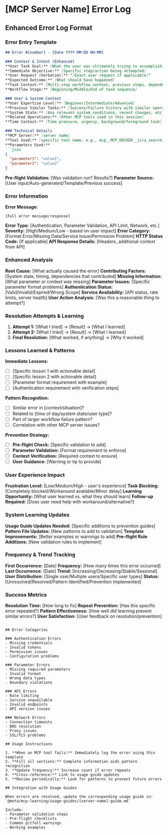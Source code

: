 # [MCP Server Name] Error Log

## Enhanced Error Log Format

### Error Entry Template
```markdown
## Error #[number] - [Date YYYY-MM-DD HH:MM]

### Context & Intent (Enhanced)
**User Task Goal:** [What the user was ultimately trying to accomplish]
**Immediate Objective:** [Specific step/action being attempted]
**User Request (Verbatim):** "[Exact user request if applicable]"
**Expected Outcome:** [What should have happened]
**Task Context:** [Multi-step workflow context, previous steps, dependencies]
**Workflow Stage:** [Beginning/Middle/End of task sequence]

### User & System Context
**User Expertise Level:** [Beginner/Intermediate/Advanced]
**Previous Similar Tasks:** [Success/Failure history with similar operations]
**System State:** [Any relevant system conditions, recent changes, etc.]
**Related Operations:** [Other MCP tools used in this session]
**Time Context:** [Time pressure, urgency, background/foreground task]

### Technical Details
**MCP Server:** [server name]
**Tool Used:** [specific tool name, e.g., mcp__MCP_DOCKER__jira_search]
**Parameters Used:**
```json
{
  "parameter1": "value1",
  "parameter2": "value2"
}
```
**Pre-flight Validation:** [Was validation run? Results?]
**Parameter Source:** [User input/Auto-generated/Template/Previous success]

### Error Information
**Error Message:** 
```
[Full error message/response]
```

**Error Type:** [Authentication, Parameter Validation, API Limit, Network, etc.]
**Severity:** [High/Medium/Low - based on user impact]
**Error Category:** [Format Error/Missing Data/Service Issue/Permission Problem]
**HTTP Status Code:** [If applicable]
**API Response Details:** [Headers, additional context from API]

### Enhanced Analysis
**Root Cause:** [What actually caused the error]
**Contributing Factors:** [System state, timing, dependencies that contributed]
**Missing Information:** [What parameter or context was missing]
**Parameter Issues:** [Specific parameter format problems]
**Authentication Status:** [Valid/Invalid/Expired/Wrong Scope]
**Service Availability:** [API status, rate limits, server health]
**User Action Analysis:** [Was this a reasonable thing to attempt?]

### Resolution Attempts & Learning
1. **Attempt 1:** [What I tried] → [Result] → [What I learned]
2. **Attempt 2:** [What I tried] → [Result] → [What I learned]
3. **Final Resolution:** [What worked, if anything] → [Why it worked]

### Lessons Learned & Patterns
**Immediate Lessons:**
- [ ] [Specific lesson 1 with actionable detail]
- [ ] [Specific lesson 2 with actionable detail]
- [ ] [Parameter format requirement with example]
- [ ] [Authentication requirement with verification steps]

**Pattern Recognition:**
- [ ] Similar error in [context/situation]? 
- [ ] Related to [time of day/system state/user type]?
- [ ] Part of larger workflow failure pattern?
- [ ] Correlation with other MCP server issues?

**Prevention Strategy:**
- [ ] **Pre-flight Check:** [Specific validation to add]
- [ ] **Parameter Validation:** [Format requirement to enforce]
- [ ] **Context Verification:** [Required context to ensure]
- [ ] **User Guidance:** [Warning or tip to provide]

### User Experience Impact
**Frustration Level:** [Low/Medium/High - user's experience]
**Task Blocking:** [Completely blocked/Workaround available/Minor delay]
**Learning Opportunity:** [What user learned vs. what they should learn]
**Follow-up Required:** [Does user need help with workaround/alternative?]

### System Learning Updates
**Usage Guide Updates Needed:** [Specific additions to prevention guides]
**Pattern File Updates:** [New patterns to add to validation]
**Template Improvements:** [Better examples or warnings to add]
**Pre-flight Rule Additions:** [New validation rules to implement]

### Frequency & Trend Tracking
**First Occurrence:** [Date]
**Frequency:** [How many times this error occurred]
**Last Occurrence:** [Date]
**Trend:** [Increasing/Decreasing/Stable/Seasonal]
**User Distribution:** [Single user/Multiple users/Specific user types]
**Status:** [Unresolved/Resolved/Pattern Identified/Prevention Implemented]

### Success Metrics
**Resolution Time:** [How long to fix]
**Repeat Prevention:** [Has this specific error repeated?]
**Pattern Effectiveness:** [How well did learning prevent similar errors?]
**User Satisfaction:** [User feedback on resolution/prevention]
```

## Error Categories

### Authentication Errors
- Missing credentials
- Invalid tokens
- Permission issues
- Configuration problems

### Parameter Errors
- Missing required parameters
- Invalid format
- Wrong data types
- Boundary violations

### API Errors
- Rate limiting
- Service unavailable
- Invalid endpoints
- API version issues

### Network Errors
- Connection timeouts
- DNS resolution
- Proxy issues
- SSL/TLS problems

## Usage Instructions

1. **When an MCP tool fails:** Immediately log the error using this template
2. **Fill all sections:** Complete information aids pattern recognition
3. **Update frequency:** Increase count if error repeats
4. **Cross-reference:** Link to usage guide updates
5. **Review periodically:** Look for patterns to prevent future errors

## Integration with Usage Guides

When errors are resolved, update the corresponding usage guide in:
`@meta/mcp-learning/usage-guides/[server-name]-guide.md`

Include:
- Parameter validation steps
- Pre-flight checklists
- Common pitfall warnings
- Working examples